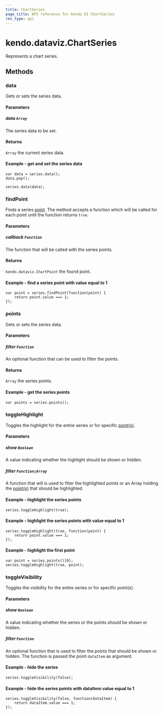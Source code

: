```yaml
---
title: ChartSeries
page_title: API reference for Kendo UI ChartSeries
res_type: api
---
```


# kendo.dataviz.ChartSeries

Represents a chart series.

## Methods

### data

Gets or sets the series data.

#### Parameters

##### data `Array`

The series data to be set.

#### Returns

`Array` the current series data.

#### Example - get and set the series data
    var data = series.data();
    data.pop();

    series.data(data);

### findPoint

Finds a series [point](/api/javascript/dataviz/chart/chart_point). The method accepts a function which will be called for each point until the function returns `true`.

#### Parameters

##### callback `Function`

The function that will be called with the series points.

#### Returns

`kendo.dataviz.ChartPoint` the found point.

#### Example - find a series point with value equal to 1
    var point = series.findPoint(function(point) {
        return point.value === 1;
    });

### points

Gets or sets the series data.

#### Parameters

##### filter `Function`

An optional function that can be used to filter the points.

#### Returns

`Array` the series points.

#### Example - get the series points
    var points = series.points();

### toggleHighlight

Toggles the highlight for the entire series or for specific [point(s)](/api/javascript/dataviz/chart/chart_point).

#### Parameters

##### show `Boolean`

A value indicating whether the highlight should be shown or hidden.

##### filter `Function|Array`

A function that will is used to filter the highlighted points or an Array holding the [point(s)](/api/javascript/dataviz/chart/chart_point) that should be highlighted.

#### Example - highlight the series points
    series.toggleHighlight(true);

#### Example - highlight the series points with value equal to 1
    series.toggleHighlight(true, function(point) {
        return point.value === 1;
    });

#### Example - highlight the first point
    var point = series.points()[0];
    series.toggleHighlight(true, point);

### toggleVisibility

Toggles the visibility for the entire series or for specific point(s).

#### Parameters

##### show `Boolean`

A value indicating whether the series or the points should be shown or hidden.

##### filter `Function`

An optional function that is used to filter the points that should be shown or hidden. The function is passed the point `dataItem` as argument.

#### Example - hide the series
    series.toggleVisibility(false);

#### Example - hide the series points with dataItem value equal to 1
    series.toggleVisibility(false, function(dataItem) {
        return dataItem.value === 1;
    });
